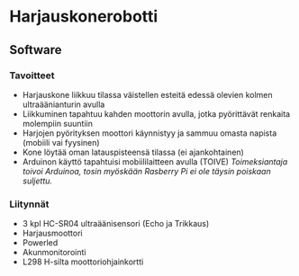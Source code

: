 # Harjauskonerobotti

## Software
### Tavoitteet
- Harjauskone liikkuu tilassa väistellen esteitä edessä olevien kolmen ultraäänianturin avulla
- Liikkuminen tapahtuu kahden moottorin avulla, jotka pyörittävät renkaita molempiin suuntiin
- Harjojen pyörityksen moottori käynnistyy ja sammuu omasta napista (mobiili vai fyysinen)
- Kone löytää oman latauspisteensä tilassa (ei ajankohtainen)
- Arduinon käyttö tapahtuisi mobiililaitteen avulla (TOIVE)
*Toimeksiantaja toivoi Arduinoa, tosin myöskään Rasberry Pi ei ole täysin poiskaan suljettu.*

### Liitynnät
- 3 kpl HC-SR04 ultraäänisensori (Echo ja Trikkaus)
- Harjausmoottori
- Powerled
- Akunmonitorointi
- L298 H-silta moottoriohjainkortti
